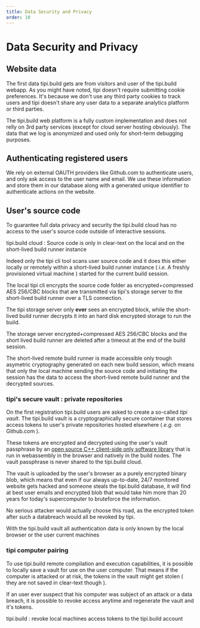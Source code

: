 ```yaml
---
title: Data Security and Privacy
order: 10
---
```


# Data Security and Privacy

## Website data
The first data tipi.build gets are from visitors and user of the tipi.build webapp. As you might have noted, tipi doesn't require submitting cookie preferences. It's because we don't use any third party cookies to track users and tipi doesn't share any user data to a separate analytics platform or third parties.

The tipi.build web platform is a fully custom implementation and does not relly on 3rd party services (except for cloud server hosting obviously). The data that we log is anonymized and used only for short-term debugging purposes.

## Authenticating registered users
We rely on external OAUTH providers like Github.com to authenticate users, and only ask access to the user name and email. We use these information and store them in our database along with a generated unique identifier to authenticate actions on the website.

## User's source code
To guarantee full data privacy and security the tipi.build cloud has no access to the user's source code outside of interactive sessions.

<div class="columns">
  <div class="column is-full ">
      <content-img-figure src="./assets/architecture-layered.drawio.png">
        tipi.build cloud : Source code is only in clear-text on the local and on the short-lived build runner instance
      </content-img>
    </figure>
  </div>
</div>

Indeed only the tipi cli tool scans user source code and it does this either locally or remotely within a short-lived build runner instance ( _i.e._ A freshly provisioned virtual machine ) started for the current build session.

The local tipi cli encrypts the source code folder as encrypted+compressed AES 256/CBC blocks that are transmitted via tipi's storage server to the short-lived build runner over a TLS connection.

The tipi storage server only **ever** sees an encrypted block, while the short-lived build runner decrypts it into an hard disk encrypted storage to run the build. 

The storage server encrypted+compressed AES 256/CBC blocks and the short lived build runner are deleted after a timeout at the end of the build session.

The short-lived remote build runner is made accessible only trough asymetric cryptography generated on each new build session, which means that only the local machine sending the source code and initiating the session has the data to access the short-lived remote build runner and the decrypted sources.

### tipi's secure vault : private repositories
On the first registration tipi.build users are asked to create a so-called *tipi vault*. The tipi.build vault is a cryptographically secure container that stores access tokens to user's private repositories hosted elsewhere ( _e.g._ on Github.com ).

These tokens are encrypted and decrypted using the user's vault passphrase by an [open source C++ client-side only software library](https://github.com/tipi-build/vault) that is run in webassembly in the browser and natively in the build nodes. The vault passphrase is never shared to the tipi.build cloud.

The vault is uploaded by the user's browser as a purely encrypted binary blob, which means that even if our always up-to-date, 24/7 monitored website gets hacked and someone steals the tipi.build database, it will find at best user emails and encrypted blob that would take him more than 20 years for today's supercomputer to bruteforce the information.

No serious attacker would actually choose this road, as the encrypted token after such a databreach would all be revoked by tipi.

<div class="columns">
  <div class="column is-full">
      <content-img-figure src="./assets/vault_management.png">
        With the tipi.build vault all authentication data is only known by the local browser or the user current machines
      </content-img>
    </figure>
  </div>
</div>

### tipi computer pairing
To use tipi.build remote compilation and execution capabilities, it is possible to locally save a vault for use on the user computer. That means if the computer is attacked or at risk, the tokens in the vault might get stolen ( they are not saved in clear-text though ). 

If an user ever suspect that his computer was subject of an attack or a data breach, it is possible to revoke access anytime and regenerate the vault and it's tokens.

<div class="columns">
  <div class="column is-full">
      <content-img-figure src="./assets/tipi_access_tokens.png">
        tipi.build : revoke local machines access tokens to the tipi.build account
      </content-img>
    </figure>
  </div>
</div>